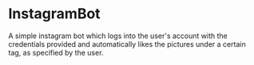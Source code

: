 # InstagramBot
A simple instagram bot which logs into the user's account with the credentials provided and automatically likes the pictures under a certain tag, as specified by the user. 
